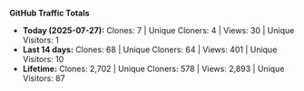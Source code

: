 
**GitHub Traffic Totals**

- **Today (2025-07-27):** Clones: 7 | Unique Cloners: 4 | Views: 30 | Unique Visitors: 1
- **Last 14 days:** Clones: 68 | Unique Cloners: 64 | Views: 401 | Unique Visitors: 10
- **Lifetime:** Clones: 2,702 | Unique Cloners: 578 | Views: 2,893 | Unique Visitors: 87
